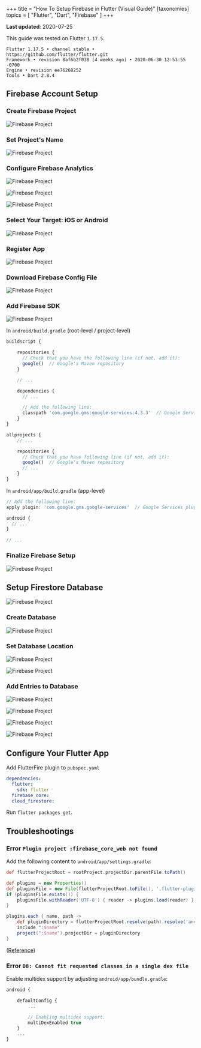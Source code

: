 +++
title = "How To Setup Firebase in Flutter (Visual Guide)"
[taxonomies]
topics = [ "Flutter", "Dart", "Firebase" ]
+++

**Last updated**: 2020-07-25

This guide was tested on Flutter `1.17.5`.

```
Flutter 1.17.5 • channel stable • https://github.com/flutter/flutter.git
Framework • revision 8af6b2f038 (4 weeks ago) • 2020-06-30 12:53:55 -0700
Engine • revision ee76268252
Tools • Dart 2.8.4
```

## Firebase Account Setup

### Create Firebase Project

![Firebase Project](../firebase-01.png)

### Set Project's Name

![Firebase Project](../firebase-02.png)

### Configure Firebase Analytics

![Firebase Project](../firebase-03.png)

![Firebase Project](../firebase-04.png)

![Firebase Project](../firebase-05.png)

### Select Your Target: iOS or Android

![Firebase Project](../firebase-07.png)

### Register App

![Firebase Project](../firebase-08.png)

### Download Firebase Config File

![Firebase Project](../firebase-09.png)

### Add Firebase SDK

![Firebase Project](../firebase-10.png)

In `android/build.gradle` (root-level / project-level)

```jsx
buildscript {

    repositories {
      // Check that you have the following line (if not, add it):
      google()  // Google's Maven repository
    }

    // ...

    dependencies {
      // ...

      // Add the following line:
      classpath 'com.google.gms:google-services:4.3.3'  // Google Services plugin
    }
}

allprojects {
    // ...

    repositories {
      // Check that you have following line (if not, add it):
      google()  // Google's Maven repository
      // ...
    }
}
```

In `android/app/build.gradle` (app-level)

```jsx
// Add the following line:
apply plugin: 'com.google.gms.google-services'  // Google Services plugin

android {
  // ...
}

// ...
```

### Finalize Firebase Setup

![Firebase Project](../firebase-11.png)

## Setup Firestore Database

![Firebase Project](../firebase-12.png)

### Create Database

![Firebase Project](../firebase-13.png)

### Set Database Location

![Firebase Project](../firebase-14.png)

![Firebase Project](../firebase-15.png)

### Add Entries to Database

![Firebase Project](../firebase-16.png)

![Firebase Project](../firebase-17.png)

![Firebase Project](../firebase-18.png)

![Firebase Project](../firebase-19.png)

## Configure Your Flutter App


Add FlutterFire plugin to `pubspec.yaml`

```yaml
dependencies:
  flutter:
    sdk: flutter
  firebase_core:
  cloud_firestore:
```

Run `flutter packages get`.

## Troubleshootings

### Error `Plugin project :firebase_core_web not found`

Add the following content to `android/app/settings.gradle`:

```groovy
def flutterProjectRoot = rootProject.projectDir.parentFile.toPath()

def plugins = new Properties()
def pluginsFile = new File(flutterProjectRoot.toFile(), '.flutter-plugins')
if (pluginsFile.exists()) {
    pluginsFile.withReader('UTF-8') { reader -> plugins.load(reader) }
}

plugins.each { name, path ->
    def pluginDirectory = flutterProjectRoot.resolve(path).resolve('android').toFile()
    include ":$name"
    project(":$name").projectDir = pluginDirectory
}
```

([Reference](https://github.com/FirebaseExtended/flutterfire/issues/2599))

### Error `D8: Cannot fit requested classes in a single dex file`

Enable multidex support by adjusting `android/app/bundle.gradle`:

```jsx
android {

    defaultConfig {
        ...

        // Enabling multidex support.
        multiDexEnabled true
    }
    ...
}
```